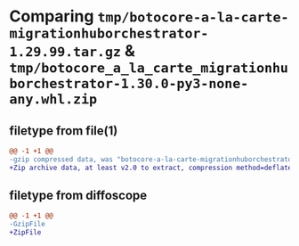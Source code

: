 # Comparing `tmp/botocore-a-la-carte-migrationhuborchestrator-1.29.99.tar.gz` & `tmp/botocore_a_la_carte_migrationhuborchestrator-1.30.0-py3-none-any.whl.zip`

## filetype from file(1)

```diff
@@ -1 +1 @@
-gzip compressed data, was "botocore-a-la-carte-migrationhuborchestrator-1.29.99.tar", last modified: Sat Mar 25 01:22:50 2023, max compression
+Zip archive data, at least v2.0 to extract, compression method=deflate
```

## filetype from diffoscope

```diff
@@ -1 +1 @@
-GzipFile
+ZipFile
```


